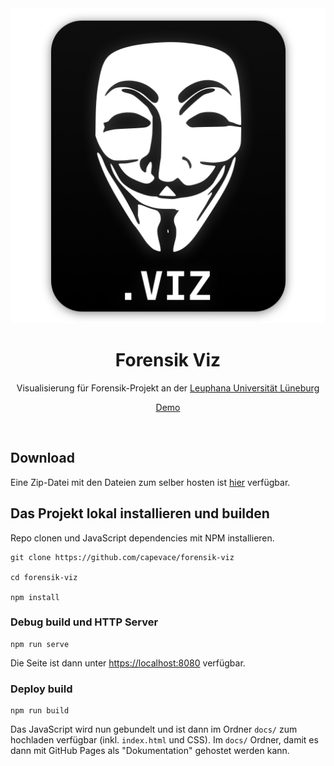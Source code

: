 <div align="center">
	<a href="https://mateffy.me/mission-control-project">
		<img src="resources/FileIcon.png">
	</a>
	<h1>Forensik Viz</h1>
	<p>
		Visualisierung für Forensik-Projekt an der <a href="https://leuphana.de">Leuphana Universität Lüneburg</a>
	</p>
	<p>
		<a href="https://forensik.mateffy.me" target="_blank">Demo</a>
	</p>
</div>

<br>

## Download

Eine Zip-Datei mit den Dateien zum selber hosten ist [hier](https://github.com/Capevace/forensik-viz/releases/latest) verfügbar.


## Das Projekt lokal installieren und builden
Repo clonen und JavaScript dependencies mit NPM installieren.

```
git clone https://github.com/capevace/forensik-viz

cd forensik-viz

npm install
```

### Debug build und HTTP Server
```
npm run serve
```

Die Seite ist dann unter [https://localhost:8080](https://localhost:8080) verfügbar.

### Deploy build
```
npm run build
```

Das JavaScript wird nun gebundelt und ist dann im Ordner `docs/` zum hochladen verfügbar (inkl. `index.html` und CSS).
Im `docs/` Ordner, damit es dann mit GitHub Pages als "Dokumentation" gehostet werden kann. 
